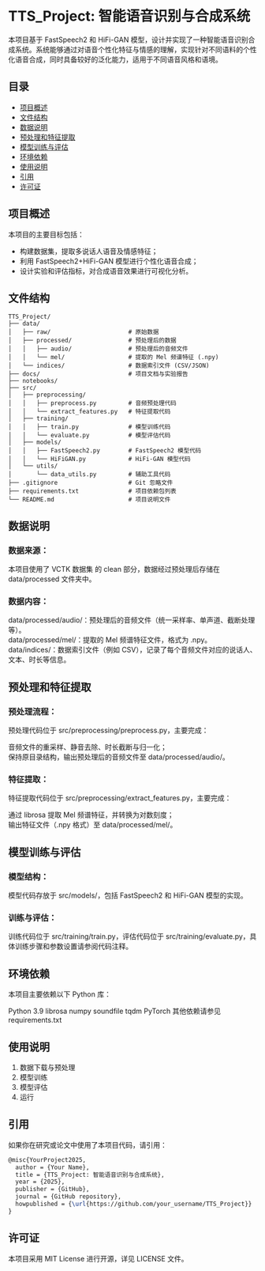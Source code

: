 # TTS_Project: 智能语音识别与合成系统

本项目基于 FastSpeech2 和 HiFi-GAN 模型，设计并实现了一种智能语音识别合成系统。系统能够通过对语音个性化特征与情感的理解，实现针对不同语料的个性化语音合成，同时具备较好的泛化能力，适用于不同语音风格和语境。

## 目录

- [项目概述](#项目概述)
- [文件结构](#文件结构)
- [数据说明](#数据说明)
- [预处理和特征提取](#预处理和特征提取)
- [模型训练与评估](#模型训练与评估)
- [环境依赖](#环境依赖)
- [使用说明](#使用说明)
- [引用](#引用)
- [许可证](#许可证)

## 项目概述

本项目的主要目标包括：
- 构建数据集，提取多说话人语音及情感特征；
- 利用 FastSpeech2+HiFi-GAN 模型进行个性化语音合成；
- 设计实验和评估指标，对合成语音效果进行可视化分析。

## 文件结构

```plaintext
TTS_Project/
├── data/
│   ├── raw/                      # 原始数据
│   ├── processed/                # 预处理后的数据
│   │   ├── audio/                # 预处理后的音频文件
│   │   └── mel/                  # 提取的 Mel 频谱特征 (.npy)
│   └── indices/                  # 数据索引文件 (CSV/JSON)
├── docs/                         # 项目文档与实验报告
├── notebooks/                    
├── src/
│   ├── preprocessing/
│   │   ├── preprocess.py         # 音频预处理代码
│   │   └── extract_features.py   # 特征提取代码
│   ├── training/
│   │   ├── train.py              # 模型训练代码
│   │   └── evaluate.py           # 模型评估代码
│   ├── models/
│   │   ├── FastSpeech2.py        # FastSpeech2 模型代码
│   │   └── HiFiGAN.py            # HiFi-GAN 模型代码
│   └── utils/
│       └── data_utils.py         # 辅助工具代码
├── .gitignore                    # Git 忽略文件
├── requirements.txt              # 项目依赖包列表
└── README.md                     # 项目说明文件
```
## 数据说明
### 数据来源：
本项目使用了 VCTK 数据集 的 clean 部分，数据经过预处理后存储在 data/processed 文件夹中。

### 数据内容：

data/processed/audio/：预处理后的音频文件（统一采样率、单声道、截断处理等）。  
data/processed/mel/：提取的 Mel 频谱特征文件，格式为 .npy。  
data/indices/：数据索引文件（例如 CSV），记录了每个音频文件对应的说话人、文本、时长等信息。  
## 预处理和特征提取
### 预处理流程：
预处理代码位于 src/preprocessing/preprocess.py，主要完成：

音频文件的重采样、静音去除、时长截断与归一化；  
保持原目录结构，输出预处理后的音频文件至 data/processed/audio/。  
### 特征提取：
特征提取代码位于 src/preprocessing/extract_features.py，主要完成：

通过 librosa 提取 Mel 频谱特征，并转换为对数刻度；  
输出特征文件（.npy 格式）至 data/processed/mel/。  
## 模型训练与评估
### 模型结构：
模型代码存放于 src/models/，包括 FastSpeech2 和 HiFi-GAN 模型的实现。

### 训练与评估：
训练代码位于 src/training/train.py，评估代码位于 src/training/evaluate.py，具体训练步骤和参数设置请参阅代码注释。

## 环境依赖
本项目主要依赖以下 Python 库：

Python 3.9
librosa
numpy
soundfile
tqdm
PyTorch
其他依赖请参见 requirements.txt
## 使用说明
1. 数据下载与预处理
2. 模型训练
3. 模型评估
4. 运行
## 引用
如果你在研究或论文中使用了本项目代码，请引用：
```latex
@misc{YourProject2025,
  author = {Your Name},
  title = {TTS_Project: 智能语音识别与合成系统},
  year = {2025},
  publisher = {GitHub},
  journal = {GitHub repository},
  howpublished = {\url{https://github.com/your_username/TTS_Project}}
}
```
## 许可证
本项目采用 MIT License 进行开源，详见 LICENSE 文件。
